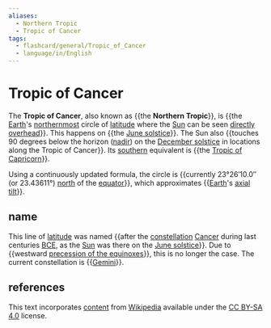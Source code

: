 ```yaml
---
aliases:
  - Northern Tropic
  - Tropic of Cancer
tags:
  - flashcard/general/Tropic_of_Cancer
  - language/in/English
---
```


# Tropic of Cancer

The __Tropic of Cancer__, also known as {{the __Northern Tropic__}}, is {{the [Earth](Earth.md)'s [northernmost](north.md) circle of [latitude](latitude.md) where the [Sun](Sun.md) can be seen [directly overhead](subsolar%20point.md)}}. This happens on {{the [June solstice](June%20solstice.md)}}. The Sun also {{touches 90 degrees below the horizon ([nadir](nadir.md)) on the [December solstice](December%20solstice.md) in locations along the Tropic of Cancer}}. Its [southern](south.md) equivalent is {{the [Tropic of Capricorn](Tropic%20of%20Capricorn.md)}}. <!--SR:!2024-07-07,4,270!2024-07-07,4,270!2024-07-07,4,270!2024-07-07,4,270!2024-07-07,4,270-->

Using a continuously updated formula, the circle is {{currently 23°26′10.0″ (or 23.43611°) [north](north.md) of the [equator](equator.md)}}, which approximates {{[Earth](Earth.md)'s [axial tilt](axial%20tilt.md)}}. <!--SR:!2024-07-06,2,230!2024-07-07,4,270-->

## name

This line of [latitude](latitude.md) was named {{after the [constellation](constellation.md) [Cancer](Cancer%20(constellation).md) during last centuries [BCE](Common%20Era..md), as the [Sun](Sun.md) was there on the [June solstice](June%20solstice.md)}}. Due to {{westward [precession of the equinoxes](axial%20precession.md)}}, this is no longer the case. The current constellation is {{[Gemini](Gemini%20(constellation).md)}}. <!--SR:!2024-07-07,4,270!2024-07-07,4,270!2024-07-07,4,270-->

## references

This text incorporates [content](https://en.wikipedia.org/wiki/Tropic_of_Cancer) from [Wikipedia](Wikipedia.md) available under the [CC BY-SA 4.0](https://creativecommons.org/licenses/by-sa/4.0/) license.
